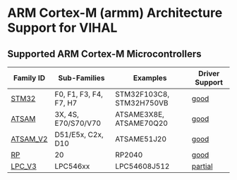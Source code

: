 # ARM Cortex-M (armm) Architecture Support for VIHAL

## Supported ARM Cortex-M Microcontrollers

 Family ID | Sub-Families | Examples | Driver Support
-----------|--------------|----------|---------------
[STM32](armm/STM32) | F0, F1, F3, F4, F7, H7 | STM32F103C8, STM32H750VB | [good](armm/STM32)
[ATSAM](armm/ATSAM) | 3X, 4S, E70/S70/V70 | ATSAME3X8E, ATSAME70Q20 | [good](armm/ATSAM)
[ATSAM_V2](armm/ATSAM_V2) | D51/E5x, C2x, D10 | ATSAME51J20 | [good](armm/ATSAM_V2)
[RP](armm/RP)       | 20  | RP2040 | [good](armm/RP)
[LPC_V3](armm/LPC_V3)  | LPC546xx | LPC54608J512 | [partial](armm/LPC_V3)
